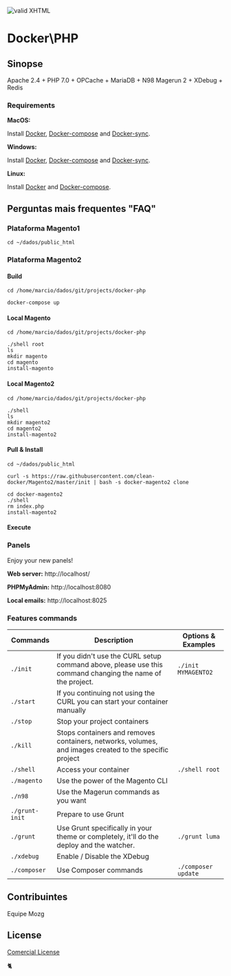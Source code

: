 [checkmark]: https://raw.githubusercontent.com/mozgbrasil/mozgbrasil.github.io/master/assets/images/logos/logo_32_32.png "MOZG"
![valid XHTML][checkmark]

# Docker\PHP

## Sinopse

Apache 2.4 + PHP 7.0 + OPCache + MariaDB + N98 Magerun 2 + XDebug + Redis

### Requirements

**MacOS:**

Install [Docker](https://docs.docker.com/docker-for-mac/install/), [Docker-compose](https://docs.docker.com/compose/install/#install-compose) and [Docker-sync](https://github.com/EugenMayer/docker-sync/wiki/docker-sync-on-OSX).

**Windows:**

Install [Docker](https://docs.docker.com/docker-for-windows/install/), [Docker-compose](https://docs.docker.com/compose/install/#install-compose) and [Docker-sync](https://github.com/EugenMayer/docker-sync/wiki/docker-sync-on-Windows).

**Linux:**

Install [Docker](https://docs.docker.com/engine/installation/linux/docker-ce/ubuntu/) and [Docker-compose](https://docs.docker.com/compose/install/#install-compose).

## Perguntas mais frequentes "FAQ"

### Plataforma Magento1

    cd ~/dados/public_html

### Plataforma Magento2

#### Build

    cd /home/marcio/dados/git/projects/docker-php

    docker-compose up

#### Local Magento

    cd /home/marcio/dados/git/projects/docker-php

    ./shell root
    ls
    mkdir magento
    cd magento
    install-magento

#### Local Magento2

    cd /home/marcio/dados/git/projects/docker-php

    ./shell
    ls
    mkdir magento2
    cd magento2
    install-magento2

#### Pull & Install

    cd ~/dados/public_html

    curl -s https://raw.githubusercontent.com/clean-docker/Magento2/master/init | bash -s docker-magento2 clone

    cd docker-magento2
    ./shell
    rm index.php
    install-magento2

#### Execute

### Panels

Enjoy your new panels!

**Web server:** http://localhost/

**PHPMyAdmin:** http://localhost:8080

**Local emails:** http://localhost:8025

### Features commands

| Commands  | Description  | Options & Examples |
|---|---|---|
| `./init`  | If you didn't use the CURL setup command above, please use this command changing the name of the project.  | `./init MYMAGENTO2` |
| `./start`  | If you continuing not using the CURL you can start your container manually  | |
| `./stop`  | Stop your project containers  | |
| `./kill`  | Stops containers and removes containers, networks, volumes, and images created to the specific project  | |
| `./shell`  | Access your container  | `./shell root` | |
| `./magento`  | Use the power of the Magento CLI  | |
| `./n98`  | Use the Magerun commands as you want | |
| `./grunt-init`  | Prepare to use Grunt  | |
| `./grunt`  | Use Grunt specifically in your theme or completely, it'll do the deploy and the watcher.  | `./grunt luma` |
| `./xdebug`  |  Enable / Disable the XDebug | |
| `./composer`  |  Use Composer commands | `./composer update` |

## Contribuintes

Equipe Mozg

## License

[Comercial License](LICENSE.txt)

:cat2:
